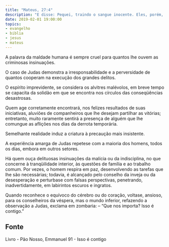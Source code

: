 ```yaml
---
title: "Mateus, 27:4"
description: "E disse: Pequei, traindo o sangue inocente. Eles, porém, responderam. Que nos importa? Isso é contigo."
date: 2019-02-01 19:00:00
topics: 
- evangelho
- biblia
- jesus
- mateus
---
```


A palavra da maldade humana é sempre cruel para quantos lhe ouvem as
criminosas insinuações.

O caso de Judas demonstra a irresponsabilidade e a perversidade de quantos
cooperam na execução dos grandes delitos.

O espírito imprevidente, se considera os alvitres malévolos, em breve
tempo se capacita da solidão em que se encontra nos círculos das conseqüências
desastrosas.

Quem age corretamente encontrará, nos felizes resultados de suas
iniciativas, aluviões de companheiros que lhe desejam partilhar as vitórias;
entretanto, muito raramente sentirá a presença de alguém que lhe comungue as
aflições nos dias da derrota temporária.

Semelhante realidade induz a criatura à precaução mais insistente.

A experiência amarga de Judas repete­se com a maioria dos homens, todos
os dias, embora em outros setores.

Há quem ouça delituosas insinuações da malícia ou da indisciplina, no que
concerne à tranqüilidade interior, às questões de família e ao trabalho comum. Por
vezes, o homem respira em paz, desenvolvendo as tarefas que lhe são necessárias;
todavia, é alcançado pelo conselho da inveja ou da desesperação e perturba­se com
falsas perspectivas, penetrando, inadvertidamente, em labirintos escuros e ingratos.

Quando reconhece o equívoco do cérebro ou do coração, volta­se, ansioso, para os
conselheiros da véspera, mas o mundo inferior, refazendo a observação a Judas,
exclama em zombaria: – “Que nos importa? Isso é contigo.”



## Fonte
Livro - Pão Nosso, Emmanuel
91 - Isso é contigo
